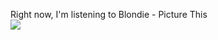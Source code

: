 Right now, I&#39;m listening to  Blondie - Picture This <br>
<img src="https://github-readme-lastfm-stats.netlify.app/.netlify/functions/card?user=USERNAME&OPTIONS">
